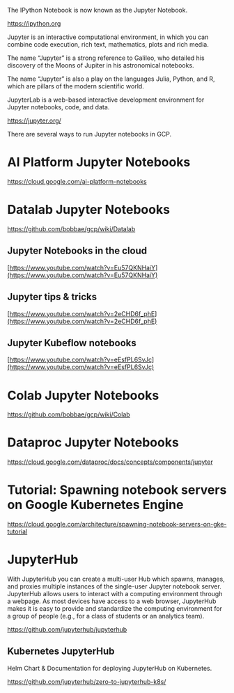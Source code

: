 
The IPython Notebook is now known as the Jupyter Notebook. 

https://ipython.org

Jupyter is an interactive computational environment, in which you can combine code execution, rich text, mathematics, plots and rich media.

The name “Jupyter” is a strong reference to Galileo, who detailed his discovery of the Moons of Jupiter in his astronomical notebooks. 

The name “Jupyter” is also a play on the languages Julia, Python, and R, which are pillars of the modern scientific world. 

JupyterLab is a web-based interactive development environment for Jupyter notebooks, code, and data.

https://jupyter.org/

There are several ways to run Jupyter notebooks in GCP.

# AI Platform  Jupyter Notebooks 

https://cloud.google.com/ai-platform-notebooks

# Datalab Jupyter Notebooks 

https://github.com/bobbae/gcp/wiki/Datalab


## Jupyter Notebooks in the cloud

[https://www.youtube.com/watch?v=Eu57QKNHaiY](https://www.youtube.com/watch?v=Eu57QKNHaiY)


## Jupyter tips & tricks 

[https://www.youtube.com/watch?v=2eCHD6f_phE](https://www.youtube.com/watch?v=2eCHD6f_phE)


## Jupyter Kubeflow notebooks

[https://www.youtube.com/watch?v=eEsfPL6SvJc](https://www.youtube.com/watch?v=eEsfPL6SvJc)


# Colab Jupyter Notebooks 

https://github.com/bobbae/gcp/wiki/Colab


# Dataproc Jupyter Notebooks

https://cloud.google.com/dataproc/docs/concepts/components/jupyter


# Tutorial: Spawning notebook servers on Google Kubernetes Engine

https://cloud.google.com/architecture/spawning-notebook-servers-on-gke-tutorial

# JupyterHub

With JupyterHub you can create a multi-user Hub which spawns, manages, and proxies multiple instances of the single-user Jupyter notebook server.
JupyterHub allows users to interact with a computing environment through a webpage. As most devices have access to a web browser, JupyterHub makes it is easy to provide and standardize the computing environment for a group of people (e.g., for a class of students or an analytics team).

https://github.com/jupyterhub/jupyterhub

## Kubernetes JupyterHub

Helm Chart & Documentation for deploying  JupyterHub on Kubernetes.


https://github.com/jupyterhub/zero-to-jupyterhub-k8s/


